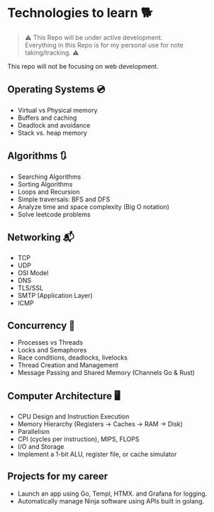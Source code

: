 # Technologies to learn 🐕
> ⚠️ This Repo will be under active development.  
> Everything in this Repo is for my personal use for note taking/tracking. ⚠️

This repo will not be focusing on web development.
## Operating Systems 💿
- Virtual vs Physical memory
- Buffers and caching
- Deadlock and avoidance
- Stack vs. heap memory

## Algorithms 🔃
- Searching Algorithms
- Sorting Algorithms
- Loops and Recursion
- Simple traversals: BFS and DFS
- Analyze time and space complexity (Big O notation)
- Solve leetcode problems

## Networking 📬
- TCP
- UDP
- OSI Model
- DNS
- TLS/SSL
- SMTP (Application Layer)
- ICMP

## Concurrency 🦀
- Processes vs Threads
- Locks and Semaphores
- Race conditions, deadlocks, livelocks
- Thread Creation and Management
- Message Passing and Shared Memory (Channels Go & Rust) 

## Computer Architecture  🖥️
- CPU Design and Instruction Execution
- Memory Hierarchy (Registers -> Caches -> RAM -> Disk)
- Parallelism
- CPI (cycles per instruction), MIPS, FLOPS
- I/O and Storage
- Implement a 1-bit ALU, register file, or cache simulator

## Projects for my career
- Launch an app using Go, Templ, HTMX. and Grafana for logging.
- Automatically manage Ninja software using APIs built in golang.

